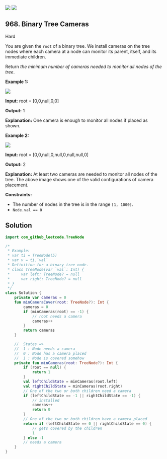 [![](https://img.shields.io/github/stars/javadev/LeetCode-in-Kotlin?label=Stars&style=flat-square)](https://github.com/javadev/LeetCode-in-Kotlin)
[![](https://img.shields.io/github/forks/javadev/LeetCode-in-Kotlin?label=Fork%20me%20on%20GitHub%20&style=flat-square)](https://github.com/javadev/LeetCode-in-Kotlin/fork)

## 968\. Binary Tree Cameras

Hard

You are given the `root` of a binary tree. We install cameras on the tree nodes where each camera at a node can monitor its parent, itself, and its immediate children.

Return _the minimum number of cameras needed to monitor all nodes of the tree_.

**Example 1:**

![](https://assets.leetcode.com/uploads/2018/12/29/bst_cameras_01.png)

**Input:** root = [0,0,null,0,0]

**Output:** 1

**Explanation:** One camera is enough to monitor all nodes if placed as shown.

**Example 2:**

![](https://assets.leetcode.com/uploads/2018/12/29/bst_cameras_02.png)

**Input:** root = [0,0,null,0,null,0,null,null,0]

**Output:** 2

**Explanation:** At least two cameras are needed to monitor all nodes of the tree. The above image shows one of the valid configurations of camera placement.

**Constraints:**

*   The number of nodes in the tree is in the range `[1, 1000]`.
*   `Node.val == 0`

## Solution

```kotlin
import com_github_leetcode.TreeNode

/*
 * Example:
 * var ti = TreeNode(5)
 * var v = ti.`val`
 * Definition for a binary tree node.
 * class TreeNode(var `val`: Int) {
 *     var left: TreeNode? = null
 *     var right: TreeNode? = null
 * }
 */
class Solution {
    private var cameras = 0
    fun minCameraCover(root: TreeNode?): Int {
        cameras = 0
        if (minCameras(root) == -1) {
            // root needs a camera
            cameras++
        }
        return cameras
    }

    //  States =>
    // -1 : Node needs a camera
    //  0 : Node has a camera placed
    //  1 : Node is covered somehow
    private fun minCameras(root: TreeNode?): Int {
        if (root == null) {
            return 1
        }
        val leftChildState = minCameras(root.left)
        val rightChildState = minCameras(root.right)
        // One of the two or both children need a camera
        if (leftChildState == -1 || rightChildState == -1) {
            // installed
            cameras++
            return 0
        }
        // One of the two or both children have a camera placed
        return if (leftChildState == 0 || rightChildState == 0) {
            // gets covered by the children
            1
        } else -1
        // needs a camera
    }
}
```